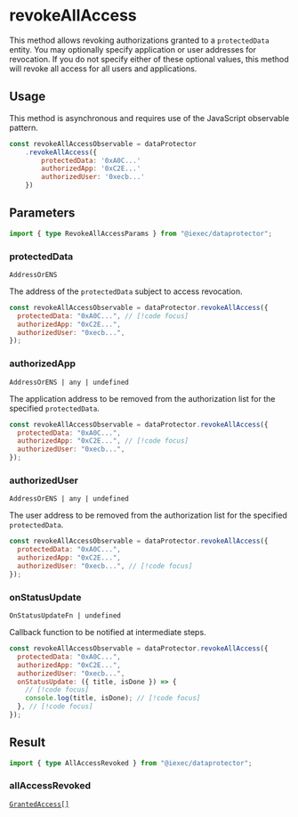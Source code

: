 # revokeAllAccess

This method allows revoking authorizations granted to a `protectedData` entity. You may optionally specify application or user addresses for revocation. If you do not specify either of these optional values, this method will revoke all access for all users and applications.

## Usage

This method is asynchronous and requires use of the JavaScript observable pattern.

```js
const revokeAllAccessObservable = dataProtector
    .revokeAllAccess({
        protectedData: '0xA0C...'
        authorizedApp: '0xC2E...'
        authorizedUser: '0xecb...'
    })
```

## Parameters

```ts
import { type RevokeAllAccessParams } from "@iexec/dataprotector";
```

### protectedData

`AddressOrENS`

The address of the `protectedData` subject to access revocation.

```js
const revokeAllAccessObservable = dataProtector.revokeAllAccess({
  protectedData: "0xA0C...", // [!code focus]
  authorizedApp: "0xC2E...",
  authorizedUser: "0xecb...",
});
```

### authorizedApp

`AddressOrENS | any | undefined`

The application address to be removed from the authorization list for the specified `protectedData`.

```js
const revokeAllAccessObservable = dataProtector.revokeAllAccess({
  protectedData: "0xA0C...",
  authorizedApp: "0xC2E...", // [!code focus]
  authorizedUser: "0xecb...",
});
```

### authorizedUser

`AddressOrENS | any | undefined`

The user address to be removed from the authorization list for the specified `protectedData`.

```js
const revokeAllAccessObservable = dataProtector.revokeAllAccess({
  protectedData: "0xA0C...",
  authorizedApp: "0xC2E...",
  authorizedUser: "0xecb...", // [!code focus]
});
```

### onStatusUpdate

`OnStatusUpdateFn | undefined`

Callback function to be notified at intermediate steps.

```js
const revokeAllAccessObservable = dataProtector.revokeAllAccess({
  protectedData: "0xA0C...",
  authorizedApp: "0xC2E...",
  authorizedUser: "0xecb...",
  onStatusUpdate: ({ title, isDone }) => {
    // [!code focus]
    console.log(title, isDone); // [!code focus]
  }, // [!code focus]
});
```

## Result

```ts
import { type AllAccessRevoked } from "@iexec/dataprotector";
```

### allAccessRevoked

[`GrantedAccess[]`](../glossary/types#grantedaccess)
